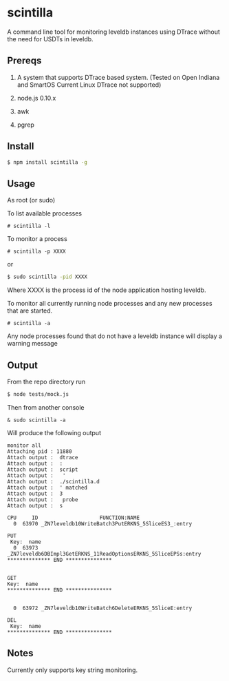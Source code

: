 # scintilla

A command line tool for monitoring leveldb instances using DTrace without the need for USDTs in leveldb.

## Prereqs

1. A system that supports DTrace  based system. (Tested on Open Indiana and SmartOS Current Linux DTrace not supported)

2. node.js 0.10.x

3. awk 

4. pgrep 

## Install 

```bash
$ npm install scintilla -g 
```

## Usage 

As root (or sudo) 

To list available processes 

```
# scintilla -l
```

To monitor a process 

``` 
# scintilla -p XXXX
```
or

```bash
$ sudo scintilla -pid XXXX
```

Where XXXX is the process id of the node application hosting leveldb. 

To monitor all currently running node processes and any new processes that are started.

```
# scintilla -a
``` 

Any node processes found that do not have a leveldb instance will display a warning message


## Output

From the repo directory run 

```bash
$ node tests/mock.js
```

Then from another console

```
& sudo scintilla -a 
```

Will produce the following output

```
monitor all
Attaching pid : 11880
Attach output :  dtrace
Attach output :  : 
Attach output :  script
Attach output :   '
Attach output :  ./scintilla.d
Attach output :  ' matched 
Attach output :  3
Attach output :   probe
Attach output :  s

CPU     ID                    FUNCTION:NAME
  0  63970 _ZN7leveldb10WriteBatch3PutERKNS_5SliceES3_:entry 

PUT
 Key:  name
  0  63973 _ZN7leveldb6DBImpl3GetERKNS_11ReadOptionsERKNS_5SliceEPSs:entry 
************** END ***************


GET
Key:  name
************** END ***************


  0  63972 _ZN7leveldb10WriteBatch6DeleteERKNS_5SliceE:entry 

DEL
 Key:  name
************** END ***************
```

## Notes 

Currently only supports key string monitoring. 
